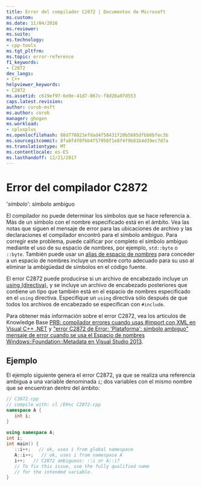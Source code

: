 ```yaml
---
title: Error del compilador C2872 | Documentos de Microsoft
ms.custom: 
ms.date: 11/04/2016
ms.reviewer: 
ms.suite: 
ms.technology:
- cpp-tools
ms.tgt_pltfrm: 
ms.topic: error-reference
f1_keywords:
- C2872
dev_langs:
- C++
helpviewer_keywords:
- C2872
ms.assetid: c619ef97-6e0e-41d7-867c-f8d28a07d553
caps.latest.revision: 
author: corob-msft
ms.author: corob
manager: ghogen
ms.workload:
- cplusplus
ms.openlocfilehash: 88d770823efdad4f58431f20b5685dfbb6bfec3b
ms.sourcegitcommit: 8fa8fdf0fbb4f57950f1e8f4f9b81b4d39ec7d7a
ms.translationtype: MT
ms.contentlocale: es-ES
ms.lasthandoff: 12/21/2017
---
```

# <a name="compiler-error-c2872"></a>Error del compilador C2872
'*símbolo*': símbolo ambiguo  
  
El compilador no puede determinar los símbolos que se hace referencia a. Más de un símbolo con el nombre especificado está en el ámbito. Vea las notas que siguen el mensaje de error para las ubicaciones de archivo y las declaraciones el compilador encontró para el símbolo ambiguo. Para corregir este problema, puede calificar por completo el símbolo ambiguo mediante el uso de su espacio de nombres, por ejemplo, `std::byte` o `::byte`. También puede usar un [alias de espacio de nombres](../../cpp/namespaces-cpp.md#namespace_aliases) para conceder a un espacio de nombres incluye un nombre corto adecuado para su uso al eliminar la ambigüedad de símbolos en el código fuente.  
  
El error C2872 puede producirse si un archivo de encabezado incluye un [using (directiva)](../../cpp/namespaces-cpp.md#using_directives), y se incluye un archivo de encabezado posteriores que contiene un tipo que también está en el espacio de nombres especificado en el `using` directiva. Especifique un `using` directiva sólo después de que todos los archivos de encabezado se especifican con `#include`.  
  
 Para obtener más información sobre el error C2872, vea los artículos de Knowledge Base [PRB: compilador errores cuando usas #import con XML en Visual C++ .NET](http://support.microsoft.com/kb/316317) y ["error C2872 de Error: 'Plataforma': símbolo ambiguo" mensaje de error cuando se usa el Espacio de nombres Windows::Foundation::Metadata en Visual Studio 2013](https://support.microsoft.com/kb/2890859).  
  
## <a name="example"></a>Ejemplo  
 El ejemplo siguiente genera el error C2872, ya que se realiza una referencia ambigua a una variable denominada `i`; dos variables con el mismo nombre que se encuentran dentro del ámbito:  
  
```cpp  
// C2872.cpp  
// compile with: cl /EHsc C2872.cpp  
namespace A {  
   int i;  
}  
  
using namespace A;  
int i;  
int main() {  
   ::i++;   // ok, uses i from global namespace  
   A::i++;   // ok, uses i from namespace A  
   i++;   // C2872 ambiguous: ::i or A::i? 
   // To fix this issue, use the fully qualified name
   // for the intended variable. 
}  
```